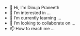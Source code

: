 - 👋 Hi, I’m Dinuja Praneeth
- 👀 I’m interested in ...
- 🌱 I’m currently learning ...
- 💞️ I’m looking to collaborate on ...
- 📫 How to reach me ...

<!---
Dinujap/Dinujap is a ✨ special ✨ repository because its `README.md` (this file) appears on your GitHub profile.
You can click the Preview link to take a look at your changes.
--->
